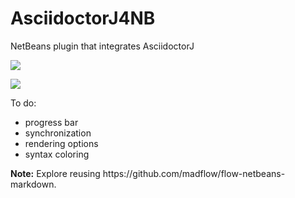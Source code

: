 AsciidoctorJ4NB
===============

NetBeans plugin that integrates AsciidoctorJ

<p><img src="https://blogs.oracle.com/geertjan/resource/asciidoctor-j-1.png" /> </p> 
<p></p>
<p><img src="https://blogs.oracle.com/geertjan/resource/asciidoctor-j-3.png" /> </p> 
<p>To do:</p>
<ul>
<li>progress bar</li>
<li>synchronization</li>
<li>rendering options</li>
<li>syntax coloring</li>
</ul>
<p><b>Note:</b> Explore reusing https://github.com/madflow/flow-netbeans-markdown.
